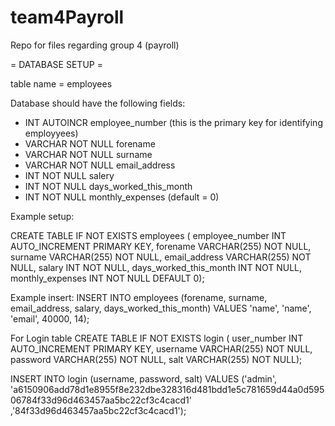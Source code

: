 # team4Payroll
Repo for files regarding group 4 (payroll)



= DATABASE SETUP =

table name = employees

Database should have the following fields:
- INT AUTOINCR employee_number (this is the primary key for identifying employyees)
- VARCHAR NOT NULL forename
- VARCHAR NOT NULL surname
- VARCHAR NOT NULL email_address
- INT NOT NULL salery
- INT NOT NULL days_worked_this_month
- INT NOT NULL monthly_expenses (default = 0)


Example setup:

CREATE TABLE IF NOT EXISTS employees (
    employee_number INT AUTO_INCREMENT PRIMARY KEY,
    forename VARCHAR(255) NOT NULL,
    surname VARCHAR(255) NOT NULL,
    email_address VARCHAR(255) NOT NULL,
    salary INT NOT NULL,
    days_worked_this_month INT NOT NULL,
    monthly_expenses INT NOT NULL DEFAULT 0);


Example insert:
INSERT INTO employees (forename, surname, email_address, salary, days_worked_this_month) VALUES
'name', 'name', 'email', 40000, 14);

For Login table
CREATE TABLE IF NOT EXISTS login ( user_number INT AUTO_INCREMENT PRIMARY KEY, username VARCHAR(255) NOT NULL, password VARCHAR(255) NOT NULL, salt VARCHAR(255) NOT NULL);

 INSERT INTO  login (username, password, salt) VALUES ('admin', 'a6150906add78d1e8955f8e232dbe328316d481bdd1e5c781659d44a0d59506784f33d96d463457aa5bc22cf3c4cacd1' ,'84f33d96d463457aa5bc22cf3c4cacd1');
